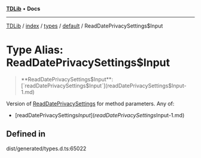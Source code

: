 [**TDLib**](../../../../../../README.md) • **Docs**

***

[TDLib](../../../../../../modules.md) / [index](../../../../../README.md) / [types](../../../README.md) / [default](../README.md) / ReadDatePrivacySettings$Input

# Type Alias: ReadDatePrivacySettings$Input

> **ReadDatePrivacySettings$Input**: [`readDatePrivacySettings$Input`](readDatePrivacySettings$Input-1.md)

Version of [ReadDatePrivacySettings](ReadDatePrivacySettings.md) for method parameters.
Any of:
- [readDatePrivacySettings$Input](readDatePrivacySettings$Input-1.md)

## Defined in

dist/generated/types.d.ts:65022
